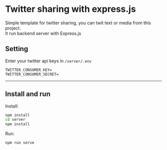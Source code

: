 # Twitter sharing with express.js
Simple template for twitter sharing, you can twit text or media from this project.<br />
It run backend server with Express.js<br />


## Setting
Enter your twitter api keys in `/server/.env`
```
TWITTER_CONSUMER_KEY=
TWITTER_CONSUMER_SECRET=
```
---
## Install and run

Install: 
```sh
npm install
cd server
npm install
```
Run:
```sh
npm run serve
```
